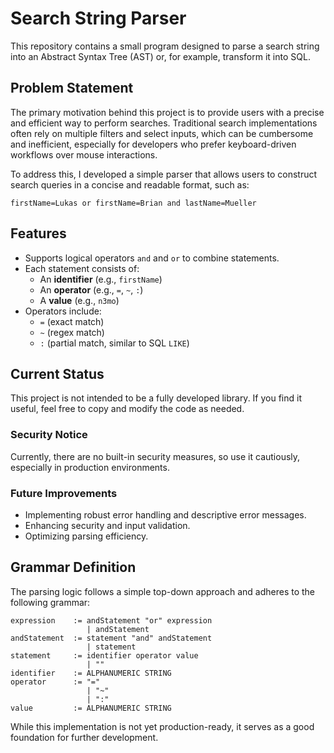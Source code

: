 # Search String Parser

This repository contains a small program designed to parse a search string into an Abstract Syntax Tree (AST) or, for example, transform it into SQL.

## Problem Statement

The primary motivation behind this project is to provide users with a precise and efficient way to perform searches. Traditional search implementations often rely on multiple filters and select inputs, which can be cumbersome and inefficient, especially for developers who prefer keyboard-driven workflows over mouse interactions.

To address this, I developed a simple parser that allows users to construct search queries in a concise and readable format, such as:

```
firstName=Lukas or firstName=Brian and lastName=Mueller
```

## Features

- Supports logical operators `and` and `or` to combine statements.
- Each statement consists of:
  - An **identifier** (e.g., `firstName`)
  - An **operator** (e.g., `=`, `~`, `:`)
  - A **value** (e.g., `n3mo`)
- Operators include:
  - `=` (exact match)
  - `~` (regex match)
  - `:` (partial match, similar to SQL `LIKE`)

## Current Status

This project is not intended to be a fully developed library. If you find it useful, feel free to copy and modify the code as needed.

### Security Notice
Currently, there are no built-in security measures, so use it cautiously, especially in production environments.

### Future Improvements
- Implementing robust error handling and descriptive error messages.
- Enhancing security and input validation.
- Optimizing parsing efficiency.

## Grammar Definition

The parsing logic follows a simple top-down approach and adheres to the following grammar:

```
expression    := andStatement "or" expression
                 | andStatement
andStatement  := statement "and" andStatement
                 | statement
statement     := identifier operator value
                 | ""
identifier    := ALPHANUMERIC STRING
operator      := "="
                 | "~"
                 | ":"
value         := ALPHANUMERIC STRING
```

While this implementation is not yet production-ready, it serves as a good foundation for further development.
